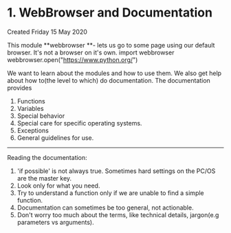 # 1. WebBrowser and Documentation
Created Friday 15 May 2020

This module **webbrowser **- lets us go to some page using our default browser. It's not a browser on it's own. 
	import webbrowser
	webbrowser.open("https://www.python.org/")


We want to learn about the modules and how to use them. 
We also get help about how to(the level to which) do documentation.
The documentation provides

1. Functions
2. Variables
3. Special behavior
4. Special care for specific operating systems.
5. Exceptions
6. General guidelines for use.


*****

Reading the documentation:

1. 'if possible' is not always true. Sometimes hard settings on the PC/OS are the master key.
2. Look only for what you need.
3. Try to understand a function only if we are unable to find a simple function. 
4. Documentation can sometimes be too general, not actionable.
5. Don't worry too much about the terms, like technical details, jargon(e.g parameters vs arguments). 


